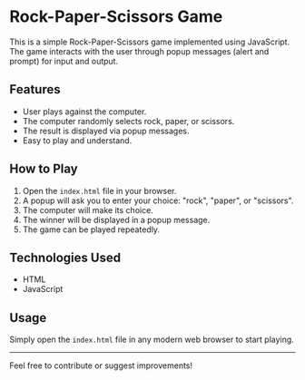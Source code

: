 # Rock-Paper-Scissors Game

This is a simple Rock-Paper-Scissors game implemented using JavaScript. The game interacts with the user through popup messages (alert and prompt) for input and output.

## Features

- User plays against the computer.
- The computer randomly selects rock, paper, or scissors.
- The result is displayed via popup messages.
- Easy to play and understand.

## How to Play

1. Open the `index.html` file in your browser.
2. A popup will ask you to enter your choice: "rock", "paper", or "scissors".
3. The computer will make its choice.
4. The winner will be displayed in a popup message.
5. The game can be played repeatedly.

## Technologies Used

- HTML
- JavaScript

## Usage

Simply open the `index.html` file in any modern web browser to start playing.

---

Feel free to contribute or suggest improvements!

